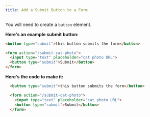 ```yaml
---
title: Add a Submit Button to a Form
---
```

You will need to create a `button` element.

**Here's an example submit button:**
```html
<button type="submit">this button submits the form</button>

<form action="/submit-cat-photo">
  <input type="text" placeholder="cat photo URL">
  <button type="submit">Submit</button>
</form>
```

**Here's the code to make it:**
```html
  <button type="submit">this button submits the form</button>

  <form action="/submit-cat-photo">
    <input type="text" placeholder="cat photo URL">
    <button type="submit">Submit</button>
  </form>
```
